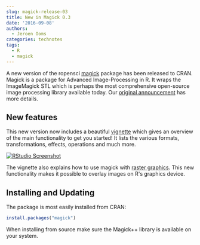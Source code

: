 ```yaml
---
slug: magick-release-03
title: New in Magick 0.3
date: '2016-09-08'
authors:
  - Jeroen Ooms
categories: technotes
tags:
  - R
  - magick
---
```


A new version of the ropensci [magick](https://cran.r-project.org/package=magick) package has been released to CRAN. Magick is a package for Advanced Image-Processing in R. It wraps the ImageMagick STL which is perhaps the most comprehensive open-source image processing library available today. Our [original announcement](https://ropensci.org/blog/2016/08/23/z-magick-release) has more details.

## New features

This new version now includes a beautiful [vignette](https://cloud.r-project.org/web/packages/magick/vignettes/intro.html) which gives an overview of the main functionality to get you started! It lists the various formats, transformations, effects, operations and much more.

[![RStudio Screenshot](/assets/blog-images/magick-vignette.png)](https://cloud.r-project.org/web/packages/magick/vignettes/intro.html)

The vignette also explains how to use magick with [raster graphics](https://cloud.r-project.org/web/packages/magick/vignettes/intro.html#raster_graphics). This new functionality makes it possible to overlay images on R's graphics device.

## Installing and Updating

The package is most easily installed from CRAN:

```r
install.packages("magick")
```

When installing from source make sure the Magick++ library is available on your system.
